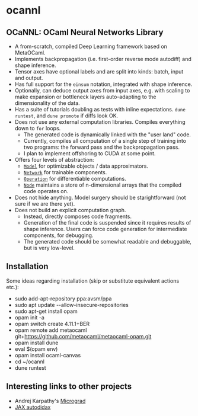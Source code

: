 ocannl
======

## OCaNNL: OCaml Neural Networks Library

* A from-scratch, compiled Deep Learning framework based on MetaOCaml.
* Implements backpropagation (i.e. first-order reverse mode autodiff) and shape inference.
* Tensor axes have optional labels and are split into kinds: batch, input and output.
* Has full support for the `einsum` notation, integrated with shape inference.
* Optionally, can deduce output axes from input axes, e.g. with scaling to make expansion or bottleneck layers auto-adapting to the dimensionality of the data.
* Has a suite of tutorials doubling as tests with inline expectations. `dune runtest`, and `dune promote` if diffs look OK.
* Does not use any external computation libraries. Compiles everything down to `for` loops.
  * The generated code is dynamically linked with the "user land" code.
  * Currently, compiles all computation of a single step of training into two programs: the forward pass and the backpropagation pass.
  * I plan to implement offshoring to CUDA at some point.
* Offers four levels of abstraction:
  * [`Model`](lib/model.ml) for optimizable objects / data approximators.
  * [`Network`](lib/network.ml) for trainable components.
  * [`Operation`](lib/operation.ml) for differentiable computations.
  * [`Node`](lib/node.ml) maintains a store of n-dimensional arrays that the compiled code operates on.
* Does not hide anything. Model surgery should be starightforward (not sure if we are there yet).
* Does not build an explicit computation graph.
  * Instead, directly composes code fragments.
  * Generation of the final code is suspended since it requires results of shape inference. Users can force code generation for intermediate components, for debugging.
  * The generated code should be somewhat readable and debuggable, but is very low-level.

## Installation

Some ideas regarding installation (skip or substitute equivalent actions etc.):
* sudo add-apt-repository ppa:avsm/ppa
* sudo apt update --allow-insecure-repositories
* sudo apt-get install opam
* opam init -a
* opam switch create 4.11.1+BER
* opam remote add metaocaml git+https://github.com/metaocaml/metaocaml-opam.git
* opam install dune
* eval $(opam env)
* opam install ocaml-canvas
* cd ~/ocannl
* dune runtest

## Interesting links to other projects

* Andrej Karpathy's [Micrograd](https://github.com/karpathy/micrograd)
* [JAX autodidax](https://jax.readthedocs.io/en/latest/autodidax.html)